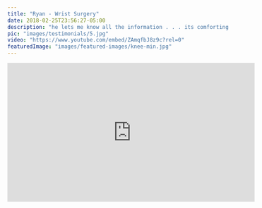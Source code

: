 ```yaml
---
title: "Ryan - Wrist Surgery"
date: 2018-02-25T23:56:27-05:00
description: "he lets me know all the information . . . its comforting . . ."
pic: "images/testimonials/5.jpg"
video: "https://www.youtube.com/embed/ZAmqfbJ8z9c?rel=0"
featuredImage: "images/featured-images/knee-min.jpg"
---
```


<iframe width="560" height="315" src="https://www.youtube.com/embed/ZAmqfbJ8z9c?rel=0" frameborder="0" allow="autoplay; encrypted-media" allowfullscreen></iframe>
